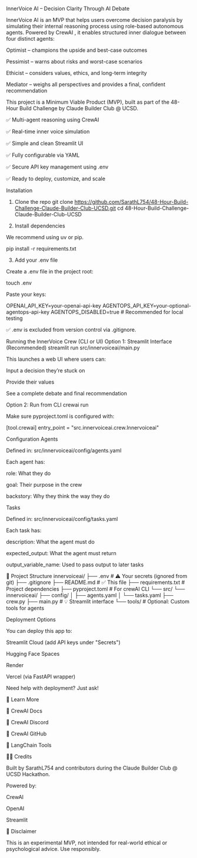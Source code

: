 InnerVoice AI – Decision Clarity Through AI Debate

InnerVoice AI is an MVP that helps users overcome decision paralysis by simulating their internal reasoning process using role-based autonomous agents. Powered by CrewAI
, it enables structured inner dialogue between four distinct agents:

Optimist – champions the upside and best-case outcomes

Pessimist – warns about risks and worst-case scenarios

Ethicist – considers values, ethics, and long-term integrity

Mediator – weighs all perspectives and provides a final, confident recommendation

This project is a Minimum Viable Product (MVP), built as part of the 48-Hour Build Challenge by Claude Builder Club @ UCSD.

✅ Multi-agent reasoning using CrewAI

✅ Real-time inner voice simulation

✅ Simple and clean Streamlit
 UI

✅ Fully configurable via YAML

✅ Secure API key management using .env

✅ Ready to deploy, customize, and scale

Installation
1. Clone the repo
git clone https://github.com/SarathL754/48-Hour-Build-Challenge-Claude-Builder-Club-UCSD.git
cd 48-Hour-Build-Challenge-Claude-Builder-Club-UCSD

2. Install dependencies

We recommend using uv
 or pip.

pip install -r requirements.txt

3. Add your .env file

Create a .env file in the project root:

touch .env


Paste your keys:

OPENAI_API_KEY=your-openai-api-key
AGENTOPS_API_KEY=your-optional-agentops-api-key
AGENTOPS_DISABLED=true  # Recommended for local testing


✅ .env is excluded from version control via .gitignore.

Running the InnerVoice Crew (CLI or UI)
Option 1: Streamlit Interface (Recommended)
streamlit run src/innervoiceai/main.py


This launches a web UI where users can:

Input a decision they’re stuck on

Provide their values

See a complete debate and final recommendation

Option 2: Run from CLI
crewai run


Make sure pyproject.toml is configured with:

[tool.crewai]
entry_point = "src.innervoiceai.crew.Innervoiceai"

Configuration
Agents

Defined in: src/innervoiceai/config/agents.yaml

Each agent has:

role: What they do

goal: Their purpose in the crew

backstory: Why they think the way they do

Tasks

Defined in: src/innervoiceai/config/tasks.yaml

Each task has:

description: What the agent must do

expected_output: What the agent must return

output_variable_name: Used to pass output to later tasks

📁 Project Structure
innervoiceai/
├── .env                   # ⚠️ Your secrets (ignored from git)
├── .gitignore
├── README.md              # ✅ This file
├── requirements.txt       # Project dependencies
├── pyproject.toml         # For crewAI CLI
└── src/
    └── innervoiceai/
        ├── config/
        │   ├── agents.yaml
        │   └── tasks.yaml
        ├── crew.py
        ├── main.py         # 💡 Streamlit interface
        └── tools/          # Optional: Custom tools for agents

Deployment Options

You can deploy this app to:

Streamlit Cloud
 (add API keys under "Secrets")

Hugging Face Spaces

Render

Vercel (via FastAPI wrapper)

Need help with deployment? Just ask!

📖 Learn More

🧠 CrewAI Docs

💬 CrewAI Discord

🔧 CrewAI GitHub

🤖 LangChain Tools

👩‍💻 Credits

Built by SarathL754
 and contributors during the Claude Builder Club @ UCSD Hackathon.

Powered by:

CrewAI

OpenAI

Streamlit

📌 Disclaimer

This is an experimental MVP, not intended for real-world ethical or psychological advice. Use responsibly.
